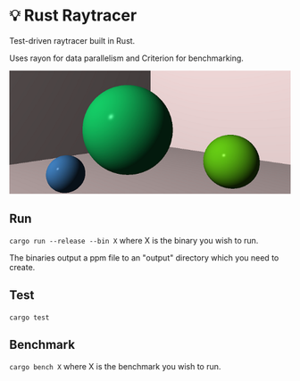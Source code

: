 # 💡 Rust Raytracer

Test-driven raytracer built in Rust.

Uses rayon for data parallelism and Criterion for benchmarking.

![Demo](demo.png)

## Run

`cargo run --release --bin X` where X is the binary you wish to run.

The binaries output a ppm file to an "output" directory which you need to create.

## Test

`cargo test`

## Benchmark

`cargo bench X` where X is the benchmark you wish to run.
